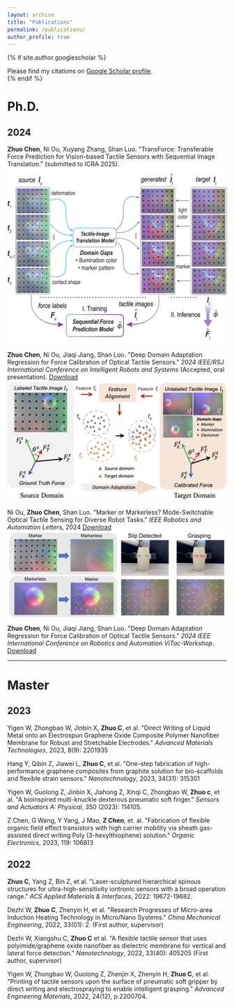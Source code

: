 ```yaml
---
layout: archive
title: "Publications"
permalink: /publications/
author_profile: true
---
```


{% if site.author.googlescholar %}
  <div class="wordwrap">Please find my citations on <a href="{{site.author.googlescholar}}">Google Scholar profile</a>.</div>
{% endif %}

<br/>

# Ph.D.
## 2024

**Zhuo Chen**, Ni Ou, Xuyang Zhang, Shan Luo. "TransForce: Transferable Force Prediction for Vision-based Tactile Sensors with Sequential Image Translation." (submitted to ICRA 2025).
![ICRA2025](/images/ICRA2025.jpg)

**Zhuo Chen**, Ni Ou, Jiaqi Jiang, Shan Luo. "Deep Domain Adaptation Regression for Force Calibration of Optical Tactile Sensors." *2024 IEEE/RSJ International Conference on Intelligent Robots and Systems* (Accepted, oral presentation).
[Download](https://arxiv.org/pdf/2407.14380)
![IROS2024](/images/IROS2024.jpg)

Ni Ou, **Zhuo Chen**, Shan Luo. "Marker or Markerless? Mode-Switchable Optical Tactile Sensing for Diverse Robot Tasks." *IEEE Robotics and Automation Letters*, 2024 
[Download](https://ieeexplore.ieee.org/abstract/document/10643674)
![RA-L2024](/images/RA-L2024.jpg)

**Zhuo Chen**, Ni Ou, Jiaqi Jiang, Shan Luo. "Deep Domain Adaptation Regression for Force Calibration of Optical Tactile Sensors." *2024 IEEE International Conference on Robotics and Automation ViTac-Workshop*.
[Download](https://arxiv.org/pdf/2407.14380)

-------

# Master 
## 2023

Yigen W, Zhongbao W, Jinbin X, **Zhuo C**, et al. "Direct Writing of Liquid Metal onto an Electrospun Graphene Oxide Composite Polymer Nanofiber Membrane for Robust and Stretchable Electrodes." *Advanced Materials Technologies*, 2023, 8(9): 2201935

Hang Y, Qibin Z, Jiawei L, **Zhuo C**, et al. "One-step fabrication of high-performance graphene composites from graphite solution for bio-scaffolds and flexible strain sensors." *Nanotechnology*, 2023, 34(31): 315301

Yigen W,  Guolong Z, Jinbin X, Jiahong Z, Xinqi C, Zhongbao W, **Zhuo c**, et al. "A bioinspired multi-knuckle dexterous pneumatic soft finger." *Sensors and Actuators A: Physical*, 350 (2023): 114105.

Z Chen, G Wang, Y Yang, J Mao, **Z Chen**, et. al. "Fabrication of flexible organic field effect transistors with high carrier mobility via sheath gas-assisted direct writing Poly (3-hexylthiophene) solution." *Organic Electronics*, 2023, 119: 106813

## 2022

**Zhuo C**, Yang Z, Bin Z, et al. "Laser-sculptured hierarchical spinous structures for ultra-high-sensitivity iontronic sensors with a broad operation range." *ACS Applied Materials & Interfaces*, 2022: 19672-19682.

Dezhi W, **Zhuo C**, Zhenyin H, et al. "Research Progresses of Micro-area Induction Heating Technology in Micro/Nano Systems." *China Mechanical Engineering*, 2022, 33(01): 2. (First author, supervisor)

Dezhi W, Xiangshu C, **Zhuo C** et al. "A flexible tactile sensor that uses polyimide/graphene oxide nanofiber as dielectric membrane for vertical and lateral force detection." *Nanotechnology*, 2022, 33(40): 405205 (First author, supervisor)

Yigen W, Zhongbao W, Guolong Z, Zhenjin X, Zhenyin H, **Zhuo C**, et al. "Printing of tactile sensors upon the surface of pneumatic soft gripper by direct writing and electrospraying to enable intelligent grasping." *Advanced Engineering Materials*, 2022, 24(12), p.2200704.





